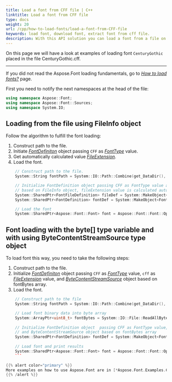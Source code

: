 ```yaml
---
title: Load a font from CFF file | C++
linktitle: Load a font from CFF file
type: docs
weight: 20
url: /cpp/how-to-load-fonts/load-a-font-from-CFF-file
keywords: load font, download font, extract font from cff file.
description: With this API solution you can load a font from a file on your hard drive even if this file is not a font inself. Let’s look at how to make it from a CFF file.
---
```


On this page we will have a look at examples of loading font `CenturyGothic` placed in the file CenturyGothic.cff.
____
If you did not read the Aspose.Font loading fundamentals, go to 
 [*How to load fonts?*](https://docs.aspose.com//font/cpp/how-to-load-fonts) page.

First you need to notify the next namespaces at the head of the file:

```C++
using namespace Aspose::Font;
using namespace Aspose::Font::Sources;
using namespace System.IO;
```

## Loading from the file using FileInfo object ##

Follow the algorithm to fulfill the font loading:
1. Construct path to the file.
2. Initiate [*FontDefiniton*](https://apireference.aspose.com/font/cpp/class/aspose.font.sources.font_definition) object passing `CFF` as [*FontType*](https://apireference.aspose.com/font/cpp/namespace/aspose.font#af7d5912b11b4a035acb454f48888122f) value.
3. Get automatically calculated value [*FileExtension*](https://apireference.aspose.com/font/cpp/class/aspose.font.sources.font_file_definition#a8e3342459894f1271bc5bbc8f8d1021a).
4. Load the font.

```C++
    // Construct path to the file.
    System::String fontPath = System::IO::Path::Combine(get_DataDir(), u"CenturyGothic.cff");

    // Initialize FontDefinition object passing CFF as FontType value and using FontFileDefinition
    // based on FileInfo object, fileExtension value is calculated automatically from FileInfo fields.
    System::SharedPtr<FontFileDefinition> fileDef = System::MakeObject<FontFileDefinition>(System::MakeObject<System::IO::FileInfo>(fontPath));
    System::SharedPtr<FontDefinition> fontDef = System::MakeObject<FontDefinition>(Aspose::Font::FontType::CFF, fileDef);

    // Load the font 
    System::SharedPtr<Aspose::Font::Font> font = Aspose::Font::Font::Open(fontDef);
```

## Font loading with the byte[] type variable and with using ByteContentStreamSource type object ##

To load font this way, you need to take the following steps:
1. Construct path to the file.
2. Initialize [*FontDefiniton*](https://apireference.aspose.com/font/cpp/class/aspose.font.sources.font_definition) object  passing `CFF` as [*FontType*](https://apireference.aspose.com/font/cpp/namespace/aspose.font#af7d5912b11b4a035acb454f48888122f) value, `cff` as [*FileExtension*](https://apireference.aspose.com/font/cpp/class/aspose.font.sources.font_file_definition#a8e3342459894f1271bc5bbc8f8d1021a) value, and  [*ByteContentStreamSource*](https://apireference.aspose.com/font/cpp/class/aspose.font.sources.byte_content_stream_source) object based on fontBytes array.
3. Load the font.

```C++
    // Construct path to the file
    System::String fontPath = System::IO::Path::Combine(get_DataDir(), u"CenturyGothic.cff");

    // Load font binary data into byte array
    System::ArrayPtr<uint8_t> fontBytes = System::IO::File::ReadAllBytes(fontPath);
    
    // Initialize FontDefinition object  passing CFF as FontType value, "cff" as fileExtension value, 
    // and ByteContentStreamSource object based on fontBytes array
    System::SharedPtr<FontDefinition> fontDef = System::MakeObject<FontDefinition>(Aspose::Font::FontType::CFF, u"ttf", System::MakeObject<ByteContentStreamSource>(fontBytes));
    
    // Load font and print results
    System::SharedPtr<Aspose::Font::Font> font = Aspose::Font::Font::Open(fontDef);
    ```

{{% alert color="primary" %}}
More examples on how to use Aspose.Font are in [*Aspose.Font.Examples.CPP.sln solution*](https://github.com/aspose-font/Aspose.Font-Documentation/tree/master/cpp-examples), in the [*cpp-examples*](https://github.com/aspose-font/Aspose.Font-Documentation/tree/master/cpp-examples) of the [*Aspose.Font Documentation*](https://github.com/aspose-font/Aspose.Font-Documentation).
{{% /alert %}}